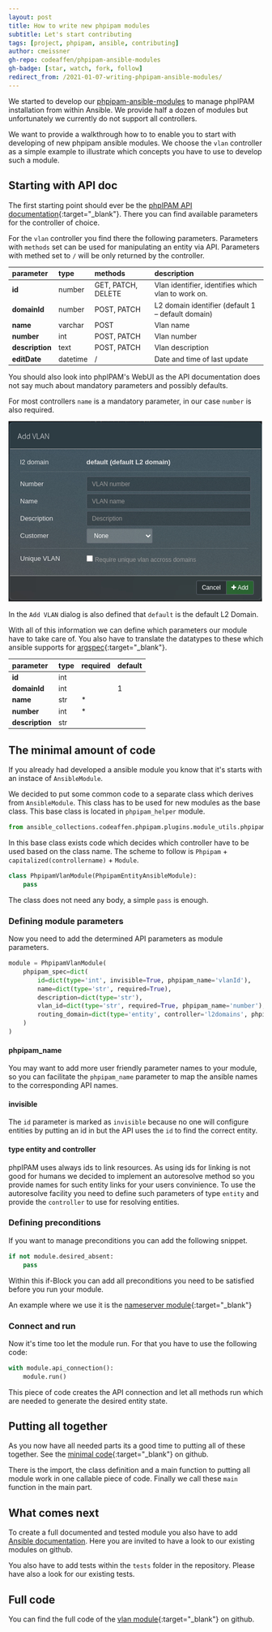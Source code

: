 ```yaml
---
layout: post
title: How to write new phpipam modules
subtitle: Let's start contributing
tags: [project, phpipam, ansible, contributing]
author: cmeissner
gh-repo: codeaffen/phpipam-ansible-modules
gh-badge: [star, watch, fork, follow]
redirect_from: /2021-01-07-writing-phpipam-ansible-modules/
---
```


We started to develop our [phpipam-ansible-modules](https://github.com/codeaffen/phpipam-ansible-modules) to manage phpIPAM installation from within Ansible.
We provide half a dozen of modules but unfortunately we currently do not support all controllers.

We want to provide a walkthrough how to to enable you to start with developing of new phpipam ansible modules. We choose the `vlan` controller as a simple example to illustrate which concepts you have to use to develop such a module.

## Starting with API doc

The first starting point should ever be the [phpIPAM API documentation](https://phpipam.net/api/api_documentation/){:target="_blank"}. There you can find available parameters for the controller of choice.

For the `vlan` controller you find there the following parameters. Parameters with `methods` set can be used for manipulating an entity via API. Parameters with methed set to `/` will be only returned by the controller.

|parameter|type|methods|description|
|:--------|:---|:------|:----------|
|**id**|number|GET, PATCH, DELETE|Vlan identifier, identifies which vlan to work on.|
|**domainId**|number|POST, PATCH|L2 domain identifier (default 1 – default domain)|
|**name**|varchar|POST|Vlan name|
|**number**|int|POST, PATCH|Vlan number|
|**description**|text|POST, PATCH|Vlan description|
|**editDate**|datetime|/|Date and time of last update|

You should also look into phpIPAM's WebUI as the API documentation does not say much about mandatory parameters and possibly defaults.

For most controllers `name` is a mandatory parameter, in our case `number` is also required.

![new vlan dialog](/assets/img/phpipam_new_vlan_dialog.jpg)

In the `Add VLAN` dialog is also defined that `default` is the default L2 Domain.

With all of this information we can define which parameters our module have to take care of. You also have to translate the datatypes to these which ansible supports for [argspec](https://docs.ansible.com/ansible/latest/dev_guide/developing_program_flow_modules.html#argument-spec){:target="_blank"}.

|parameter|type|required|default|
|:--------|:---|:-------|:------|
|**id**|int|||
|**domainId**|int||1|
|**name**|str|*||
|**number**|int|*||
|**description**|str|||

## The minimal amount of code

If you already had developed a ansible module you know that it's starts with an instace of `AnsibleModule`.

We decided to put some common code to a separate class which derives from `AnsibleModule`. This class has to be used for new modules as the base class. This base class is located in `phpipam_helper` module.

~~~python
from ansible_collections.codeaffen.phpipam.plugins.module_utils.phpipam_helper import PhpipamEntityAnsibleModule
~~~

In this base class exists code which decides which controller have to be used based on the class name. The scheme to follow is `Phpipam` + `capitalized(controllername)` + `Module`.

~~~python
class PhpipamVlanModule(PhpipamEntityAnsibleModule):
    pass
~~~

The class does not need any body, a simple `pass` is enough.

### Defining module parameters

Now you need to add the determined API parameters as module parameters.

~~~python
module = PhpipamVlanModule(
    phpipam_spec=dict(
        id=dict(type='int', invisible=True, phpipam_name='vlanId'),
        name=dict(type='str', required=True),
        description=dict(type='str'),
        vlan_id=dict(type='str', required=True, phpipam_name='number'),
        routing_domain=dict(type='entity', controller='l2domains', phpipam_name='domainId', default='default')
    )
)
~~~

#### phpipam_name

You may want to add more user friendly parameter names to your module, so you can facilitate the `phpipam_name` parameter to map the ansible names to the corresponding API names.

#### invisible

The `id` parameter is marked as `invisible` because no one will configure entities by putting an id in but the API uses the `id` to find the correct entity.

#### type entity and controller

phpIPAM uses always ids to link resources. As using ids for linking is not good for humans we decided to implement an autoresolve method so you provide names for such entity links for your users convinience.
To use the autoresolve facility you need to define such parameters of type `entity` and provide the `controller` to use for resolving entities.

### Defining preconditions

If you want to manage preconditions you can add the following snippet.

~~~python
if not module.desired_absent:
    pass
~~~

Within this if-Block you can add all preconditions you need to be satisfied before you run your module.

An example where we use it is the [nameserver module](https://github.com/codeaffen/phpipam-ansible-modules/blob/develop/plugins/modules/nameserver.py#L96-L98){:target="_blank"}

### Connect and run

Now it's time too let the module run. For that you have to use the following code:

~~~python
with module.api_connection():
    module.run()
~~~

This piece of code creates the API connection and let all methods run which are needed to generate the desired entity state.

## Putting all together

As you now have all needed parts its a good time to putting all of these together. See the [minimal code](https://github.com/codeaffen/phpipam-ansible-modules/blob/develop/plugins/modules/vlan.py#L74-L100){:target="_blank"} on github.

There is the import, the class definition and a main function to putting all module work in one callable piece of code. Finally we call these `main` function in the main part.

## What comes next

To create a full documented and tested module you also have to add [Ansible documentation](https://docs.ansible.com/ansible/latest/dev_guide/developing_modules_documenting.html). Here you are invited to have a look to our existing modules on github.

You also have to add tests within the `tests` folder in the repository. Please have also a look for our existing tests.

## Full code

You can find the full code of the [vlan module](https://github.com/codeaffen/phpipam-ansible-modules/blob/develop/plugins/modules/vlan.py){:target="_blank"} on github.
